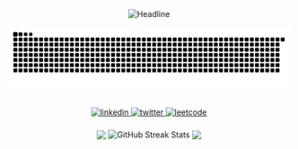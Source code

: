 <div align="center">
    <img src="https://readme-typing-svg.herokuapp.com?color=%236FDA44&size=32&center=true&vCenter=true&width=600&height=50&lines=Hi+there+I'm+Yasin+%F0%9F%91%8B;Information+Science+Student;Passionate+Programmer;Problem+Solver;Freelancer;Open-Source+Enthusiast" alt="Headline" />
</div>
<p align = "center">
	<img src = "https://github.com/7oSkaaa/7oSkaaa/blob/output/github-contribution-grid-snake.svg?" alt = "Snake Game"/>
</p>
<br/>
<div align="center">
  <a href="https://linkedin.com/in/mohammed-yasin-zuhayr-249158157" target="_blank">
  <img src=https://img.shields.io/badge/linkedin-%2300acee.svg?color=405DE6&style=for-the-badge&logo=linkedin&logoColor=white alt=linkedin style="margin-bottom: 5px;" />
  </a>
  <a href="https://x.com/yasin_who" target="_blank">
  <img src=https://img.shields.io/badge/twitter-%2300acee.svg?color=222222&style=for-the-badge&logo=x&logoColor=blsck alt=twitter style="margin-bottom: 5px;" />
  </a>
  <a href="https://leetcode.com/zulfiyasser" target="_blank">
  <img src=https://img.shields.io/badge/leetcode-%2300acee.svg?color=ff9a00&style=for-the-badge&logo=leetcode&logoColor=black alt=leetcode style="margin-bottom: 5px;" />
  </a>
</div>
<br />
<div align="center">
  <img height=200 align="center" src="https://github-readme-stats.vercel.app/api?username=yasinzhyper&show_icons=true&theme=highcontrast&icon_color=FFFFFF&text_color=FFFFFF&title_color=FFFFFF&bg_color=90deg,020344,28B8D5&line_height=28&rank_icon=github"/>
  <img align="center" src="https://github-readme-streak-stats.herokuapp.com/?user=yasinzhyper&theme=dark&date_format=j%20M%5B%20Y%5D&background=0,020344,28B8D5&currStreakLabel=ff9a00&fire=ff5a00&ring=ff9a00&card_width=425" alt="GitHub Streak Stats" height="200" />
  <img height=200 align="center" src="https://github-readme-stats.vercel.app/api/top-langs/?username=yasinzhyper&layout=donut&icon_color=FFFFFF&text_color=FFFFFF&title_color=FFFFFF&bg_color=90deg,020344,28B8D5"/>
</div>
